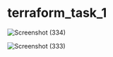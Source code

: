 # terraform_task_1

![Screenshot (334)](https://github.com/omar201999/terraform_task_1/assets/46471716/796cc0af-50a5-4072-831c-46a8db061532)


![Screenshot (333)](https://github.com/omar201999/terraform_task_1/assets/46471716/762549f6-7bcc-46e8-a006-b86a87aba1c0)
